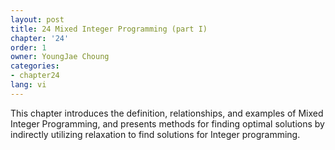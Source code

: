 ```yaml
---
layout: post
title: 24 Mixed Integer Programming (part I)
chapter: '24'
order: 1
owner: YoungJae Choung
categories:
- chapter24
lang: vi
---
```


This chapter introduces the definition, relationships, and examples of Mixed Integer Programming, and presents methods for finding optimal solutions by indirectly utilizing relaxation to find solutions for Integer programming.
